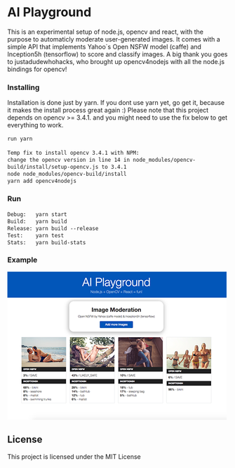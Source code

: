 # AI Playground

This is an experimental setup of node.js, opencv and react, with the purpose to automaticly moderate user-generated images.
It comes with a simple API that implements Yahoo`s Open NSFW model (caffe) and Inception5h (tensorflow) to score and classify images.
A big thank you goes to justadudewhohacks, who brought up opencv4nodejs with all the node.js bindings for opencv!

### Installing

Installation is done just by yarn.
If you dont use yarn yet, go get it, because it makes the install process great again :)
Please note that this project depends on opencv >= 3.4.1. and you might need to use the fix below to get everything to work.

```
run yarn

Temp fix to install opencv 3.4.1 with NPM:
change the opencv version in line 14 in node_modules/opencv-build/install/setup-opencv.js to 3.4.1
node node_modules/opencv-build/install
yarn add opencv4nodejs
```

### Run

```
Debug:   yarn start
Build:   yarn build
Release: yarn build --release
Test:    yarn test
Stats:   yarn build-stats
```

### Example

![Screenshot](screenshot.png)

## License

This project is licensed under the MIT License